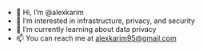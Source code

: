 - 👋 Hi, I’m @alexkarim
- 👀 I’m interested in infrastructure, privacy, and security
- 🌱 I’m currently learning about data privacy
- 📫 You can reach me at alexkarim95@gmail.com

<!---
alexkarim/alexkarim is a ✨ special ✨ repository because its `README.md` (this file) appears on your GitHub profile.
You can click the Preview link to take a look at your changes.
--->
